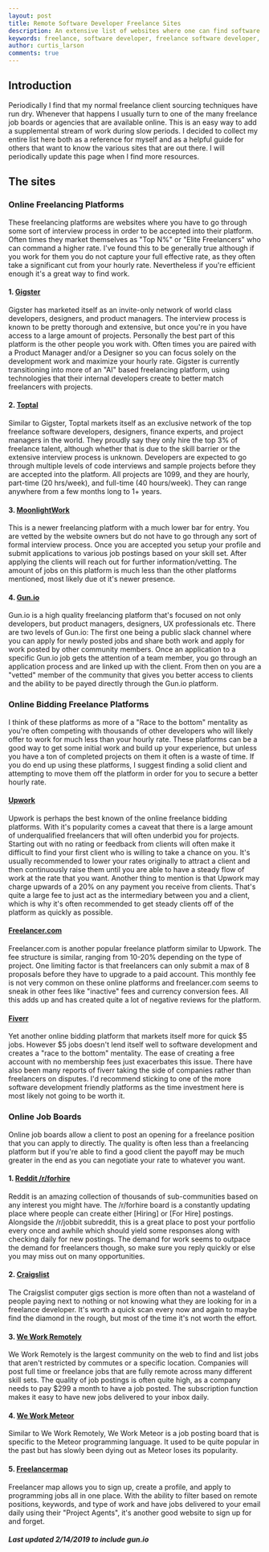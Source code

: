 ```yaml
---
layout: post
title: Remote Software Developer Freelance Sites
description: An extensive list of websites where one can find software development freelance work.
keywords: freelance, software developer, freelance software developer, upwork, gigster, craigslist, javascript, remote, freelance remote, remote software developer, remote freelancer, freelancer, agency, product manager
author: curtis_larson
comments: true
---
```


## Introduction

Periodically I find that my normal freelance client sourcing techniques have run dry. Whenever that happens I usually turn to one of the many freelance job boards or agencies that are available online. This is an easy way to add a supplemental stream of work during slow periods. I decided to collect my entire list here both as a reference for myself and as a helpful guide for others that want to know the various sites that are out there. I will periodically update this page when I find more resources.

## The sites

### Online Freelancing Platforms

These freelancing platforms are websites where you have to go through some sort of interview process in order to be accepted into their platform. Often times they market themselves as "Top N%" or "Elite Freelancers" who can command a higher rate. I've found this to be generally true although if you work for them you do not capture your full effective rate, as they often take a significant cut from your hourly rate. Nevertheless if you're efficient enough it's a great way to find work.

#### 1. [Gigster](https://gigster.com/)

Gigster has marketed itself as an invite-only network of world class developers, designers, and product managers. The interview process is known to be pretty thorough and extensive, but once you're in you have access to a large amount of projects. Personally the best part of this platform is the other people you work with. Often times you are paired with a Product Manager and/or a Designer so you can focus solely on the development work and maximize your hourly rate. Gigster is currently transitioning into more of an "AI" based freelancing platform, using technologies that their internal developers create to better match freelancers with projects.

#### 2. [Toptal](https://www.toptal.com/)

Similar to Gigster, Toptal markets itself as an exclusive network of the top freelance software developers, designers, finance experts, and project managers in the world. They proudly say they only hire the top 3% of freelance talent, although whether that is due to the skill barrier or the extensive interview process is unknown. Developers are expected to go through multiple levels of code interviews and sample projects before they are accepted into the platform. All projects are 1099, and they are hourly, part-time (20 hrs/week), and full-time (40 hours/week). They can range anywhere from a few months long to 1+ years.

#### 3. [MoonlightWork](https://www.moonlightwork.com/r/5640)

This is a newer freelancing platform with a much lower bar for entry. You are vetted by the website owners but do not have to go through any sort of formal interview process. Once you are accepted you setup your profile and submit applications to various job postings based on your skill set. After applying the clients will reach out for further information/vetting. The amount of jobs on this platform is much less than the other platforms mentioned, most likely due ot it's newer presence.

#### 4. [Gun.io](https://gun.io)

Gun.io is a high quality freelancing platform that's focused on not only developers, but product managers, designers, UX professionals etc. There are two levels of Gun.io: The first one being a public slack channel where you can apply for newly posted jobs and share both work and apply for work posted by other community members. Once an application to a specific Gun.io job gets the attention of a team member, you go through an application process and are linked up with the client. From then on you are a "vetted" member of the community that gives you better access to clients and the ability to be payed directly through the Gun.io platform.


### Online Bidding Freelance Platforms

I think of these platforms as more of a "Race to the bottom" mentality as you're often competing with thousands of other developers who will likely offer to work for much less than your hourly rate. These platforms can be a good way to get some initial work and build up your experience, but unless you have a ton of completed projects on them it often is a waste of time. If you do end up using these platforms, I suggest finding a solid client and attempting to move them off the platform in order for you to secure a better hourly rate.

#### [Upwork](https://www.upwork.com/)

Upwork is perhaps the best known of the online freelance bidding platforms. With it's popularity comes a caveat that there is a large amount of underqualified freelancers that will often underbid you for projects. Starting out with no rating or feedback from clients will often make it difficult to find your first client who is willing to take a chance on you. It's usually recommended to lower your rates originally to attract a client and then continuously raise them until you are able to have a steady flow of work at the rate that you want. Another thing to mention is that Upwork may charge upwards of a 20% on any payment you receive from clients. That's quite a large fee to just act as the intermediary between you and a client, which is why it's often recommended to get steady clients off of the platform as quickly as possible.


#### [Freelancer.com](https://www.freelancer.com/)

Freelancer.com is another popular freelance platform similar to Upwork. The fee structure is similar, ranging from 10-20% depending on the type of project. One limiting factor is that freelancers can only submit a max of 8 proposals before they have to upgrade to a paid account. This monthly fee is not very common on these online platforms and freelancer.com seems to sneak in other fees like "inactive" fees and currency conversion fees. All this adds up and has created quite a lot of negative reviews for the platform.

#### [Fiverr](https://www.fiverr.com/)

Yet another online bidding platform that markets itself more for quick $5 jobs. However $5 jobs doesn't lend itself well to software development and creates a "race to the bottom" mentality. The ease of creating a free account with no membership fees just exacerbates this issue. There have also been many reports of fiverr taking the side of companies rather than freelancers on disputes. I'd recommend sticking to one of the more software development friendly platforms as the time investment here is most likely not going to be worth it.


### Online Job Boards

Online job boards allow a client to post an opening for a freelance position that you can apply to directly. The quality is often less than a freelancing platform but if you're able to find a good client the payoff may be much greater in the end as you can negotiate your rate to whatever you want.

#### 1. [Reddit /r/forhire](https://www.reddit.com/r/forhire/)

Reddit is an amazing collection of thousands of sub-communities based on any interest you might have. The /r/forhire board is a constantly updating place where people can create either [Hiring] or [For Hire] postings. Alongside the /r/jobbit subreddit, this is a great place to post your portfolio every once and awhile which should yield some responses along with checking daily for new postings. The demand for work seems to outpace the demand for freelancers though, so make sure you reply quickly or else you may miss out on many opportunities.

#### 2. [Craigslist](https://craigslist.org)

The Craigslist computer gigs section is more often than not a wasteland of people paying next to nothing or not knowing what they are looking for in a freelance developer. It's worth a quick scan every now and again to maybe find the diamond in the rough, but most of the time it's not worth the effort.

#### 3. [We Work Remotely](https://weworkremotely.com/categories/remote-programming-jobs)

We Work Remotely is the largest community on the web to find and list jobs that aren't restricted by commutes or a specific location. Companies will post full time or freelance jobs that are fully remote across many different skill sets. The quality of job postings is often quite high, as a company needs to pay $299 a month to have a job posted. The subscription function makes it easy to have new jobs delivered to your inbox daily.

#### 4. [We Work Meteor](https://www.weworkmeteor.com/)

Similar to We Work Remotely, We Work Meteor is a job posting board that is specific to the Meteor programming language. It used to be quite popular in the past but has slowly been dying out as Meteor loses its popularity.

#### 5. [Freelancermap](https://www.freelancermap.com/)

Freelancer map allows you to sign up, create a profile, and apply to programming jobs all in one place. With the ability to filter based on remote positions, keywords, and type of work and have jobs delivered to your email daily using their "Project Agents", it's another good website to sign up for and forget.

##### Last updated 2/14/2019 to include gun.io
